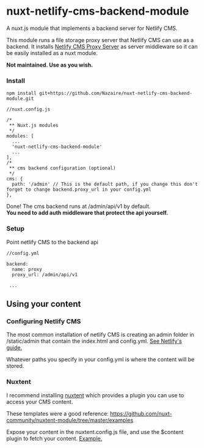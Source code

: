 # nuxt-netlify-cms-backend-module
A nuxt.js module that implements a backend server for Netlify CMS.

This module runs a file storage proxy server that Netlify CMS can use as a backend. It installs [Netlify CMS Proxy Server](https://www.npmjs.com/package/netlify-cms-proxy-server) as server middleware so it can be easily installed as a nuxt module.

**Not maintained. Use as you wish.**

### Install
```
npm install git+https://github.com/Nazaire/nuxt-netlify-cms-backend-module.git
```
```
//nuxt.config.js

/*
 ** Nuxt.js modules
 */
modules: [ 
  ...
  'nuxt-netlify-cms-backend-module'
  ...
],
/*
 ** cms backend configuration (optional)
 */
cms: {
  path: '/admin' // This is the default path, if you change this don't forget to change backend.proxy_url in your config.yml
},
```

Done! The cms backend runs at /admin/api/v1 by default.  
**You need to add auth middleware that protect the api yourself.**

### Setup
Point netlify CMS to the backend api
```
//config.yml

backend:
  name: proxy
  proxy_url: /admin/api/v1
  
 ...
```
 
 ## Using your content
 
 ### Configuring Netlify CMS
 
 The most common installation of netlify CMS is creating an admin folder in /static/admin that contain the index.html and config.yml. [See Netlify's guide.](https://www.netlifycms.org/docs/nuxt/)
 
 Whatever paths you specify in your config.yml is where the content will be stored.
 
 ### Nuxtent
 I recommend installing [nuxtent](https://github.com/nuxt-community/nuxtent-module) which provides a plugin you can use to access your CMS content.
 
 These templates were a good reference: https://github.com/nuxt-community/nuxtent-module/tree/master/examples
 
 Expose your content in the nuxtent.config.js file, and use the $content plugin to fetch your content. [Example.](https://nuxtent-module.netlify.com/guide/usage/)
 
 
